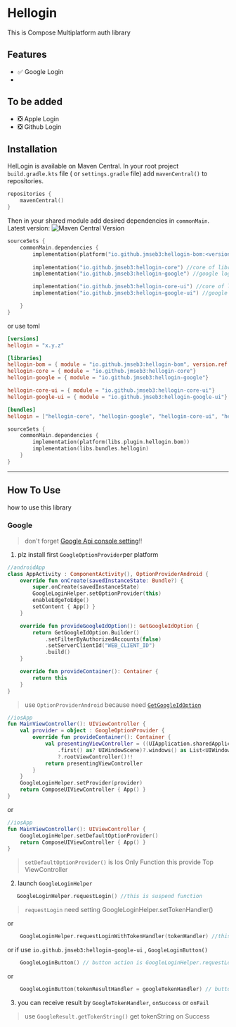 # Hellogin

This is Compose Multiplatform auth library

## Features

- ✅ Google Login
- 
## To be added
- ❎ Apple Login
- ❎ Github Login

## Installation

HelLogin is available on Maven Central. In your root project `build.gradle.kts` file (
or `settings.gradle` file) add `mavenCentral()` to repositories.

```kotlin
repositories {
    mavenCentral()
}
```

Then in your shared module add desired dependencies in `commonMain`. Latest version: ![Maven Central Version](https://img.shields.io/maven-central/v/io.github.jmseb3/hellogin-bom)

```kotlin
sourceSets {
    commonMain.dependencies {
        implementation(platform("io.github.jmseb3:hellogin-bom:<version>")) 
        
        implementation("io.github.jmseb3:hellogin-core") //core of library
        implementation("io.github.jmseb3:hellogin-google") //google login library

        implementation("io.github.jmseb3:hellogin-core-ui") //core of library for ui 
        implementation("io.github.jmseb3:hellogin-google-ui") //google login ui library

    }
}
```

or use toml

~~~toml
[versions]
hellogin = "x.y.z"

[libraries]
hellogin-bom = { module = "io.github.jmseb3:hellogin-bom", version.ref = "hellogin" }
hellogin-core = { module = "io.github.jmseb3:hellogin-core"}
hellogin-google = { module = "io.github.jmseb3:hellogin-google"}

hellogin-core-ui = { module = "io.github.jmseb3:hellogin-core-ui"}
hellogin-google-ui = { module = "io.github.jmseb3:hellogin-google-ui"}

[bundles]
hellogin = ["hellogin-core", "hellogin-google", "hellogin-core-ui", "hellogin-google-ui"]

~~~
```kotlin
sourceSets {
    commonMain.dependencies {
        implementation(platform(libs.plugin.hellogin.bom))
        implementation(libs.bundles.hellogin)
    }
}
```

-----

## How To Use

how to use this library

### Google

> don't forget [Google Api console setting](https://console.cloud.google.com/)!!

1. plz install first `GoogleOptionProvider`per platform

~~~kotlin
//androidApp
class AppActivity : ComponentActivity(), OptionProviderAndroid {
    override fun onCreate(savedInstanceState: Bundle?) {
        super.onCreate(savedInstanceState)
        GoogleLoginHelper.setOptionProvider(this)
        enableEdgeToEdge()
        setContent { App() }
    }

    override fun provideGoogleIdOption(): GetGoogleIdOption {
        return GetGoogleIdOption.Builder()
            .setFilterByAuthorizedAccounts(false)
            .setServerClientId("WEB_CLIENT_ID")
            .build()
    }

    override fun provideContainer(): Container {
        return this
    }
}
~~~

> use `OptionProviderAndroid` because need [`GetGoogleIdOption`](https://developers.google.com/identity/android-credential-manager/android/reference/kotlin/com/google/android/libraries/identity/googleid/GetGoogleIdOption)

~~~kotlin
//iosApp
fun MainViewController(): UIViewController {
    val provider = object : GoogleOptionProvider {
        override fun provideContainer(): Container {
            val presentingViewController = ((UIApplication.sharedApplication().connectedScenes()
                .first() as? UIWindowScene)?.windows() as List<UIWindow?>).first()
                ?.rootViewController()!!
            return presentingViewController
        }
    }
    GoogleLoginHelper.setProvider(provider)
    return ComposeUIViewController { App() }
}
~~~
or
~~~kotlin
//iosApp
fun MainViewController(): UIViewController {
    GoogleLoginHelper.setDefaultOptionProvider()
    return ComposeUIViewController { App() }
}
~~~

> `setDefaultOptionProvider()` is Ios Only Function this provide Top ViewController

2. launch `GoogleLoginHelper`

~~~kotlin
   GoogleLoginHelper.requestLogin() //this is suspend function
~~~

> `requestLogin` need setting GoogleLoginHelper.setTokenHandler()

or

~~~kotlin
    GoogleLoginHelper.requestLoginWithTokenHandler(tokenHandler) //this is suspend function
~~~

or if use `io.github.jmseb3:hellogin-google-ui` , `GoogleLoginButton()`

~~~kotlin
    GoogleLoginButton() // button action is GoogleLoginHelper.requestLogin()
~~~

or

~~~kotlin
    GoogleLoginButton(tokenResultHandler = googleTokenHandler) // button action is GoogleLoginHelper.requestLoginWithTokenHandler()
~~~

3. you can receive result by `GoogleTokenHandler`, `onSuccess` or `onFail`

> use `GoogleResult.getTokenString()` get tokenString on Success
